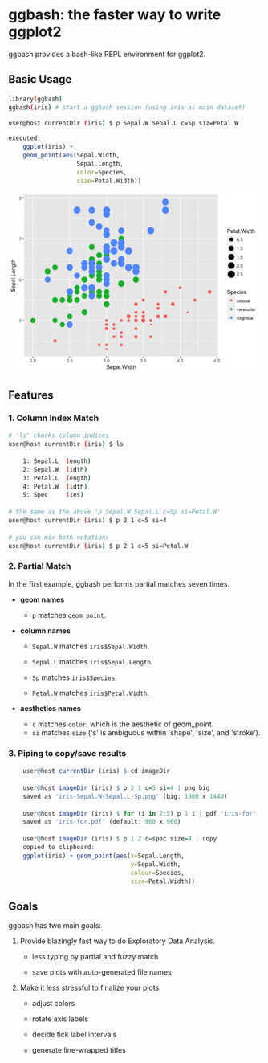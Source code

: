 <!-- README.md is generated from README.Rmd. Please edit that file -->
ggbash: the faster way to write ggplot2
=======================================

ggbash provides a bash-like REPL environment for ggplot2.

Basic Usage
-----------

``` bash
library(ggbash)
ggbash(iris) # start a ggbash session (using iris as main dataset)
```

``` bash
user@host currentDir (iris) $ p Sepal.W Sepal.L c=Sp siz=Petal.W
```

``` r
executed:
    ggplot(iris) +
    geom_point(aes(Sepal.Width,
                   Sepal.Length,
                   color=Species,
                   size=Petal.Width))
```

![](README_files/figure-markdown_github/unnamed-chunk-5-1.png)

Features
--------

### 1. Column Index Match

``` bash
# 'ls' checks column indices
user@host currentDir (iris) $ ls

    1: Sepal.L  (ength)
    2: Sepal.W  (idth)
    3: Petal.L  (ength)
    4: Petal.W  (idth)      
    5: Spec     (ies)

# the same as the above 'p Sepal.W Sepal.L c=Sp si=Petal.W'
user@host currentDir (iris) $ p 2 1 c=5 si=4

# you can mix both notations
user@host currentDir (iris) $ p 2 1 c=5 si=Petal.W
```

### 2. Partial Match

In the first example, ggbash performs partial matches seven times.

-   **geom names**
    -   `p` matches `geom_point`.
-   **column names**
    -   `Sepal.W` matches `iris$Sepal.Width`.

    -   `Sepal.L` matches `iris$Sepal.Length`.

    -   `Sp` matches `iris$Species`.

    -   `Petal.W` matches `iris$Petal.Width`.

-   **aesthetics names**
    -   `c` matches `color`, which is the aesthetic of geom\_point.
    -   `si` matches `size` ('s' is ambiguous within 'shape', 'size', and 'stroke').

### 3. Piping to copy/save results

``` r
    user@host currentDir (iris) $ cd imageDir

    user@host imageDir (iris) $ p 2 1 c=5 si=4 | png big
    saved as 'iris-Sepal.W-Sepal.L-Sp.png' (big: 1960 x 1440)
    
    user@host imageDir (iris) $ for (i in 2:5) p 1 i | pdf 'iris-for'
    saved as 'iris-for.pdf' (default: 960 x 960)
    
    user@host imageDir (iris) $ p 1 2 c=spec size=4 | copy
    copied to clipboard:
    ggplot(iris) + geom_point(aes(x=Sepal.Length,
                                  y=Sepal.Width,
                                  colour=Species,
                                  size=Petal.Width))
```

Goals
-----

ggbash has two main goals:

1.  Provide blazingly fast way to do Exploratory Data Analysis.

    -   less typing by partial and fuzzy match

    -   save plots with auto-generated file names

2.  Make it less stressful to finalize your plots.

    -   adjust colors

    -   rotate axis labels

    -   decide tick label intervals

    -   generate line-wrapped titles
